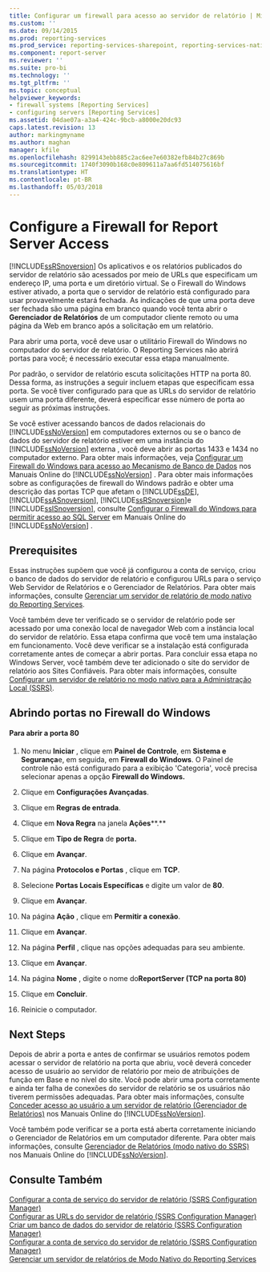 ```yaml
---
title: Configurar um firewall para acesso ao servidor de relatório | Microsoft Docs
ms.custom: ''
ms.date: 09/14/2015
ms.prod: reporting-services
ms.prod_service: reporting-services-sharepoint, reporting-services-native
ms.component: report-server
ms.reviewer: ''
ms.suite: pro-bi
ms.technology: ''
ms.tgt_pltfrm: ''
ms.topic: conceptual
helpviewer_keywords:
- firewall systems [Reporting Services]
- configuring servers [Reporting Services]
ms.assetid: 04dae07a-a3a4-424c-9bcb-a8000e20dc93
caps.latest.revision: 13
author: markingmyname
ms.author: maghan
manager: kfile
ms.openlocfilehash: 8299143ebb885c2ac6ee7e60382efb84b27c869b
ms.sourcegitcommit: 1740f3090b168c0e809611a7aa6fd514075616bf
ms.translationtype: HT
ms.contentlocale: pt-BR
ms.lasthandoff: 05/03/2018
---
```

# <a name="configure-a-firewall-for-report-server-access"></a>Configure a Firewall for Report Server Access
  [!INCLUDE[ssRSnoversion](../../includes/ssrsnoversion-md.md)] Os aplicativos e os relatórios publicados do servidor de relatório são acessados por meio de URLs que especificam um endereço IP, uma porta e um diretório virtual. Se o Firewall do Windows estiver ativado, a porta que o servidor de relatório está configurado para usar provavelmente estará fechada. As indicações de que uma porta deve ser fechada são uma página em branco quando você tenta abrir o **Gerenciador de Relatórios** de um computador cliente remoto ou uma página da Web em branco após a solicitação em um relatório.  
  
 Para abrir uma porta, você deve usar o utilitário Firewall do Windows no computador do servidor de relatório. O Reporting Services não abrirá portas para você; é necessário executar essa etapa manualmente.  
  
 Por padrão, o servidor de relatório escuta solicitações HTTP na porta 80. Dessa forma, as instruções a seguir incluem etapas que especificam essa porta. Se você tiver configurado para que as URLs do servidor de relatório usem uma porta diferente, deverá especificar esse número de porta ao seguir as próximas instruções.  
  
 Se você estiver acessando bancos de dados relacionais do [!INCLUDE[ssNoVersion](../../includes/ssnoversion-md.md)] em computadores externos ou se o banco de dados do servidor de relatório estiver em uma instância do [!INCLUDE[ssNoVersion](../../includes/ssnoversion-md.md)] externa , você deve abrir as portas 1433 e 1434 no computador externo. Para obter mais informações, veja [Configurar um Firewall do Windows para acesso ao Mecanismo de Banco de Dados](../../database-engine/configure-windows/configure-a-windows-firewall-for-database-engine-access.md) nos Manuais Online do [!INCLUDE[ssNoVersion](../../includes/ssnoversion-md.md)] . Para obter mais informações sobre as configurações de firewall do Windows padrão e obter uma descrição das portas TCP que afetam o [!INCLUDE[ssDE](../../includes/ssde-md.md)], [!INCLUDE[ssASnoversion](../../includes/ssasnoversion-md.md)], [!INCLUDE[ssRSnoversion](../../includes/ssrsnoversion-md.md)]e [!INCLUDE[ssISnoversion](../../includes/ssisnoversion-md.md)], consulte [Configurar o Firewall do Windows para permitir acesso ao SQL Server](../../sql-server/install/configure-the-windows-firewall-to-allow-sql-server-access.md) em Manuais Online do [!INCLUDE[ssNoVersion](../../includes/ssnoversion-md.md)] .  
  
## <a name="prerequisites"></a>Prerequisites  
 Essas instruções supõem que você já configurou a conta de serviço, criou o banco de dados do servidor de relatório e configurou URLs para o serviço Web Servidor de Relatórios e o Gerenciador de Relatórios. Para obter mais informações, consulte [Gerenciar um servidor de relatório de modo nativo do Reporting Services](../../reporting-services/report-server/manage-a-reporting-services-native-mode-report-server.md).  
  
 Você também deve ter verificado se o servidor de relatório pode ser acessado por uma conexão local de navegador Web com a instância local do servidor de relatório. Essa etapa confirma que você tem uma instalação em funcionamento. Você deve verificar se a instalação está configurada corretamente antes de começar a abrir portas. Para concluir essa etapa no Windows Server, você também deve ter adicionado o site do servidor de relatório aos Sites Confiáveis. Para obter mais informações, consulte [Configurar um servidor de relatório no modo nativo para a Administração Local &#40;SSRS&#41;](../../reporting-services/report-server/configure-a-native-mode-report-server-for-local-administration-ssrs.md).  
  
## <a name="opening-ports-in-windows-firewall"></a>Abrindo portas no Firewall do Windows  
  
#### <a name="to-open-port-80"></a>Para abrir a porta 80  
  
1.  No menu **Iniciar** , clique em **Painel de Controle**, em **Sistema e Segurança**e, em seguida, em **Firewall do Windows**. O Painel de controle não está configurado para a exibição 'Categoria', você precisa selecionar apenas a opção **Firewall do Windows.**  
  
2.  Clique em **Configurações Avançadas**.  
  
3.  Clique em **Regras de entrada**.  
  
4.  Clique em **Nova Regra** na janela **Ações****.**  
  
5.  Clique em **Tipo de Regra** de **porta.**  
  
6.  Clique em **Avançar**.  
  
7.  Na página **Protocolos e Portas** , clique em **TCP**.  
  
8.  Selecione **Portas Locais Específicas** e digite um valor de **80**.  
  
9. Clique em **Avançar**.  
  
10. Na página **Ação** , clique em **Permitir a conexão**.  
  
11. Clique em **Avançar**.  
  
12. Na página **Perfil** , clique nas opções adequadas para seu ambiente.  
  
13. Clique em **Avançar**.  
  
14. Na página **Nome** , digite o nome do**ReportServer (TCP na porta 80)**  
  
15. Clique em **Concluir**.  
  
16. Reinicie o computador.  
  
## <a name="next-steps"></a>Next Steps  
 Depois de abrir a porta e antes de confirmar se usuários remotos podem acessar o servidor de relatório na porta que abriu, você deverá conceder acesso de usuário ao servidor de relatório por meio de atribuições de função em Base e no nível do site. Você pode abrir uma porta corretamente e ainda ter falha de conexões do servidor de relatório se os usuários não tiverem permissões adequadas. Para obter mais informações, consulte [Conceder acesso ao usuário a um servidor de relatório &#40;Gerenciador de Relatórios&#41;](../../reporting-services/security/grant-user-access-to-a-report-server-report-manager.md) nos Manuais Online do [!INCLUDE[ssNoVersion](../../includes/ssnoversion-md.md)].  
  
 Você também pode verificar se a porta está aberta corretamente iniciando o Gerenciador de Relatórios em um computador diferente. Para obter mais informações, consulte [Gerenciador de Relatórios &#40;modo nativo do SSRS&#41;](http://msdn.microsoft.com/library/80949f9d-58f5-48e3-9342-9e9bf4e57896) nos Manuais Online do [!INCLUDE[ssNoVersion](../../includes/ssnoversion-md.md)].  
  
## <a name="see-also"></a>Consulte Também  
 [Configurar a conta de serviço do servidor de relatório &#40;SSRS Configuration Manager&#41;](../../reporting-services/install-windows/configure-the-report-server-service-account-ssrs-configuration-manager.md)   
 [Configurar as URLs do servidor de relatório &#40;SSRS Configuration Manager&#41;](../../reporting-services/install-windows/configure-report-server-urls-ssrs-configuration-manager.md)   
 [Criar um banco de dados do servidor de relatório &#40;SSRS Configuration Manager&#41;](../../reporting-services/install-windows/ssrs-report-server-create-a-report-server-database.md)   
 [Configurar a conta de serviço do servidor de relatório &#40;SSRS Configuration Manager&#41;](../../reporting-services/install-windows/configure-the-report-server-service-account-ssrs-configuration-manager.md)   
 [Gerenciar um servidor de relatórios de Modo Nativo do Reporting Services](../../reporting-services/report-server/manage-a-reporting-services-native-mode-report-server.md)  
  
  
